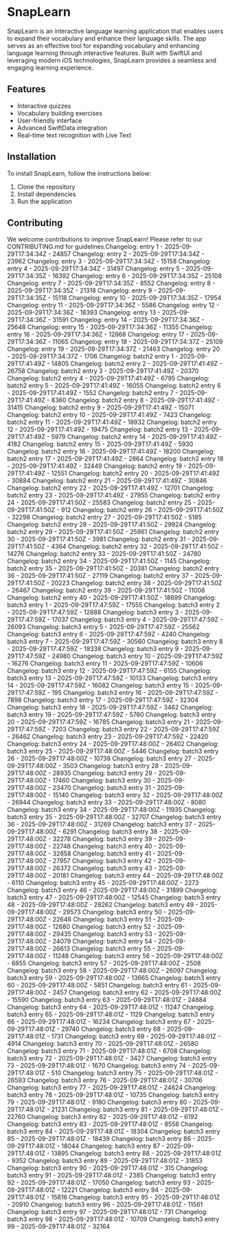 # SnapLearn

SnapLearn is an interactive language learning application that enables users to expand their vocabulary and enhance their language skills. The app serves as an effective tool for expanding vocabulary and enhancing language learning through interactive features. Built with SwiftUI and leveraging modern iOS technologies, SnapLearn provides a seamless and engaging learning experience.

## Features

- Interactive quizzes
- Vocabulary building exercises
- User-friendly interface
- Advanced SwiftData integration
- Real-time text recognition with Live Text

## Installation

To install SnapLearn, follow the instructions below:

1. Clone the repository
2. Install dependencies
3. Run the application

## Contributing

We welcome contributions to improve SnapLearn! Please refer to our CONTRIBUTING.md for guidelines.Changelog: entry 1 - 2025-09-29T17:34:34Z - 24857
Changelog: entry 2 - 2025-09-29T17:34:34Z - 23962
Changelog: entry 3 - 2025-09-29T17:34:34Z - 15158
Changelog: entry 4 - 2025-09-29T17:34:34Z - 31497
Changelog: entry 5 - 2025-09-29T17:34:35Z - 16392
Changelog: entry 6 - 2025-09-29T17:34:35Z - 25108
Changelog: entry 7 - 2025-09-29T17:34:35Z - 8552
Changelog: entry 8 - 2025-09-29T17:34:35Z - 21318
Changelog: entry 9 - 2025-09-29T17:34:35Z - 15118
Changelog: entry 10 - 2025-09-29T17:34:35Z - 17954
Changelog: entry 11 - 2025-09-29T17:34:36Z - 5586
Changelog: entry 12 - 2025-09-29T17:34:36Z - 18393
Changelog: entry 13 - 2025-09-29T17:34:36Z - 31591
Changelog: entry 14 - 2025-09-29T17:34:36Z - 25648
Changelog: entry 15 - 2025-09-29T17:34:36Z - 11355
Changelog: entry 16 - 2025-09-29T17:34:36Z - 12868
Changelog: entry 17 - 2025-09-29T17:34:36Z - 11065
Changelog: entry 18 - 2025-09-29T17:34:37Z - 25109
Changelog: entry 19 - 2025-09-29T17:34:37Z - 21463
Changelog: entry 20 - 2025-09-29T17:34:37Z - 1706
Changelog: batch2 entry 1 - 2025-09-29T17:41:49Z - 14805
Changelog: batch2 entry 2 - 2025-09-29T17:41:49Z - 26758
Changelog: batch2 entry 3 - 2025-09-29T17:41:49Z - 20370
Changelog: batch2 entry 4 - 2025-09-29T17:41:49Z - 6795
Changelog: batch2 entry 5 - 2025-09-29T17:41:49Z - 16055
Changelog: batch2 entry 6 - 2025-09-29T17:41:49Z - 1552
Changelog: batch2 entry 7 - 2025-09-29T17:41:49Z - 8360
Changelog: batch2 entry 8 - 2025-09-29T17:41:49Z - 31415
Changelog: batch2 entry 9 - 2025-09-29T17:41:49Z - 15071
Changelog: batch2 entry 10 - 2025-09-29T17:41:49Z - 7423
Changelog: batch2 entry 11 - 2025-09-29T17:41:49Z - 18932
Changelog: batch2 entry 12 - 2025-09-29T17:41:49Z - 19475
Changelog: batch2 entry 13 - 2025-09-29T17:41:49Z - 5979
Changelog: batch2 entry 14 - 2025-09-29T17:41:49Z - 4182
Changelog: batch2 entry 15 - 2025-09-29T17:41:49Z - 5930
Changelog: batch2 entry 16 - 2025-09-29T17:41:49Z - 18200
Changelog: batch2 entry 17 - 2025-09-29T17:41:49Z - 2864
Changelog: batch2 entry 18 - 2025-09-29T17:41:49Z - 32449
Changelog: batch2 entry 19 - 2025-09-29T17:41:49Z - 12551
Changelog: batch2 entry 20 - 2025-09-29T17:41:49Z - 30884
Changelog: batch2 entry 21 - 2025-09-29T17:41:49Z - 30846
Changelog: batch2 entry 22 - 2025-09-29T17:41:49Z - 12701
Changelog: batch2 entry 23 - 2025-09-29T17:41:49Z - 27955
Changelog: batch2 entry 24 - 2025-09-29T17:41:50Z - 25583
Changelog: batch2 entry 25 - 2025-09-29T17:41:50Z - 912
Changelog: batch2 entry 26 - 2025-09-29T17:41:50Z - 32298
Changelog: batch2 entry 27 - 2025-09-29T17:41:50Z - 5185
Changelog: batch2 entry 28 - 2025-09-29T17:41:50Z - 29924
Changelog: batch2 entry 29 - 2025-09-29T17:41:50Z - 25961
Changelog: batch2 entry 30 - 2025-09-29T17:41:50Z - 3981
Changelog: batch2 entry 31 - 2025-09-29T17:41:50Z - 4364
Changelog: batch2 entry 32 - 2025-09-29T17:41:50Z - 14276
Changelog: batch2 entry 33 - 2025-09-29T17:41:50Z - 24780
Changelog: batch2 entry 34 - 2025-09-29T17:41:50Z - 1145
Changelog: batch2 entry 35 - 2025-09-29T17:41:50Z - 20381
Changelog: batch2 entry 36 - 2025-09-29T17:41:50Z - 27119
Changelog: batch2 entry 37 - 2025-09-29T17:41:50Z - 20223
Changelog: batch2 entry 38 - 2025-09-29T17:41:50Z - 26467
Changelog: batch2 entry 39 - 2025-09-29T17:41:50Z - 11008
Changelog: batch2 entry 40 - 2025-09-29T17:41:50Z - 18699
Changelog: batch3 entry 1 - 2025-09-29T17:47:59Z - 17555
Changelog: batch3 entry 2 - 2025-09-29T17:47:59Z - 12888
Changelog: batch3 entry 3 - 2025-09-29T17:47:59Z - 17037
Changelog: batch3 entry 4 - 2025-09-29T17:47:59Z - 26093
Changelog: batch3 entry 5 - 2025-09-29T17:47:59Z - 25562
Changelog: batch3 entry 6 - 2025-09-29T17:47:59Z - 4240
Changelog: batch3 entry 7 - 2025-09-29T17:47:59Z - 30560
Changelog: batch3 entry 8 - 2025-09-29T17:47:59Z - 19338
Changelog: batch3 entry 9 - 2025-09-29T17:47:59Z - 24980
Changelog: batch3 entry 10 - 2025-09-29T17:47:59Z - 16276
Changelog: batch3 entry 11 - 2025-09-29T17:47:59Z - 10606
Changelog: batch3 entry 12 - 2025-09-29T17:47:59Z - 6155
Changelog: batch3 entry 13 - 2025-09-29T17:47:59Z - 10133
Changelog: batch3 entry 14 - 2025-09-29T17:47:59Z - 16082
Changelog: batch3 entry 15 - 2025-09-29T17:47:59Z - 195
Changelog: batch3 entry 16 - 2025-09-29T17:47:59Z - 7898
Changelog: batch3 entry 17 - 2025-09-29T17:47:59Z - 32304
Changelog: batch3 entry 18 - 2025-09-29T17:47:59Z - 3462
Changelog: batch3 entry 19 - 2025-09-29T17:47:59Z - 5760
Changelog: batch3 entry 20 - 2025-09-29T17:47:59Z - 16785
Changelog: batch3 entry 21 - 2025-09-29T17:47:59Z - 7203
Changelog: batch3 entry 22 - 2025-09-29T17:47:59Z - 26462
Changelog: batch3 entry 23 - 2025-09-29T17:47:59Z - 22420
Changelog: batch3 entry 24 - 2025-09-29T17:48:00Z - 26402
Changelog: batch3 entry 25 - 2025-09-29T17:48:00Z - 5446
Changelog: batch3 entry 26 - 2025-09-29T17:48:00Z - 10738
Changelog: batch3 entry 27 - 2025-09-29T17:48:00Z - 3503
Changelog: batch3 entry 28 - 2025-09-29T17:48:00Z - 28935
Changelog: batch3 entry 29 - 2025-09-29T17:48:00Z - 17460
Changelog: batch3 entry 30 - 2025-09-29T17:48:00Z - 23470
Changelog: batch3 entry 31 - 2025-09-29T17:48:00Z - 15140
Changelog: batch3 entry 32 - 2025-09-29T17:48:00Z - 26944
Changelog: batch3 entry 33 - 2025-09-29T17:48:00Z - 8080
Changelog: batch3 entry 34 - 2025-09-29T17:48:00Z - 11935
Changelog: batch3 entry 35 - 2025-09-29T17:48:00Z - 32707
Changelog: batch3 entry 36 - 2025-09-29T17:48:00Z - 31269
Changelog: batch3 entry 37 - 2025-09-29T17:48:00Z - 6291
Changelog: batch3 entry 38 - 2025-09-29T17:48:00Z - 32278
Changelog: batch3 entry 39 - 2025-09-29T17:48:00Z - 22748
Changelog: batch3 entry 40 - 2025-09-29T17:48:00Z - 32658
Changelog: batch3 entry 41 - 2025-09-29T17:48:00Z - 27957
Changelog: batch3 entry 42 - 2025-09-29T17:48:00Z - 26372
Changelog: batch3 entry 43 - 2025-09-29T17:48:00Z - 20181
Changelog: batch3 entry 44 - 2025-09-29T17:48:00Z - 6110
Changelog: batch3 entry 45 - 2025-09-29T17:48:00Z - 2273
Changelog: batch3 entry 46 - 2025-09-29T17:48:00Z - 31899
Changelog: batch3 entry 47 - 2025-09-29T17:48:00Z - 12545
Changelog: batch3 entry 48 - 2025-09-29T17:48:00Z - 28262
Changelog: batch3 entry 49 - 2025-09-29T17:48:00Z - 29573
Changelog: batch3 entry 50 - 2025-09-29T17:48:00Z - 22646
Changelog: batch3 entry 51 - 2025-09-29T17:48:00Z - 12680
Changelog: batch3 entry 52 - 2025-09-29T17:48:00Z - 29435
Changelog: batch3 entry 53 - 2025-09-29T17:48:00Z - 24079
Changelog: batch3 entry 54 - 2025-09-29T17:48:00Z - 26613
Changelog: batch3 entry 55 - 2025-09-29T17:48:00Z - 11248
Changelog: batch3 entry 56 - 2025-09-29T17:48:00Z - 6855
Changelog: batch3 entry 57 - 2025-09-29T17:48:00Z - 2508
Changelog: batch3 entry 58 - 2025-09-29T17:48:00Z - 26097
Changelog: batch3 entry 59 - 2025-09-29T17:48:00Z - 13665
Changelog: batch3 entry 60 - 2025-09-29T17:48:00Z - 5851
Changelog: batch3 entry 61 - 2025-09-29T17:48:00Z - 2457
Changelog: batch3 entry 62 - 2025-09-29T17:48:00Z - 15590
Changelog: batch3 entry 63 - 2025-09-29T17:48:01Z - 24884
Changelog: batch3 entry 64 - 2025-09-29T17:48:01Z - 11247
Changelog: batch3 entry 65 - 2025-09-29T17:48:01Z - 1129
Changelog: batch3 entry 66 - 2025-09-29T17:48:01Z - 16234
Changelog: batch3 entry 67 - 2025-09-29T17:48:01Z - 29740
Changelog: batch3 entry 68 - 2025-09-29T17:48:01Z - 1731
Changelog: batch3 entry 69 - 2025-09-29T17:48:01Z - 4914
Changelog: batch3 entry 70 - 2025-09-29T17:48:01Z - 26580
Changelog: batch3 entry 71 - 2025-09-29T17:48:01Z - 6708
Changelog: batch3 entry 72 - 2025-09-29T17:48:01Z - 3427
Changelog: batch3 entry 73 - 2025-09-29T17:48:01Z - 1670
Changelog: batch3 entry 74 - 2025-09-29T17:48:01Z - 510
Changelog: batch3 entry 75 - 2025-09-29T17:48:01Z - 26593
Changelog: batch3 entry 76 - 2025-09-29T17:48:01Z - 30706
Changelog: batch3 entry 77 - 2025-09-29T17:48:01Z - 24624
Changelog: batch3 entry 78 - 2025-09-29T17:48:01Z - 10735
Changelog: batch3 entry 79 - 2025-09-29T17:48:01Z - 9180
Changelog: batch3 entry 80 - 2025-09-29T17:48:01Z - 21231
Changelog: batch3 entry 81 - 2025-09-29T17:48:01Z - 22760
Changelog: batch3 entry 82 - 2025-09-29T17:48:01Z - 6192
Changelog: batch3 entry 83 - 2025-09-29T17:48:01Z - 8558
Changelog: batch3 entry 84 - 2025-09-29T17:48:01Z - 18304
Changelog: batch3 entry 85 - 2025-09-29T17:48:01Z - 18439
Changelog: batch3 entry 86 - 2025-09-29T17:48:01Z - 18044
Changelog: batch3 entry 87 - 2025-09-29T17:48:01Z - 13895
Changelog: batch3 entry 88 - 2025-09-29T17:48:01Z - 9352
Changelog: batch3 entry 89 - 2025-09-29T17:48:01Z - 31853
Changelog: batch3 entry 90 - 2025-09-29T17:48:01Z - 315
Changelog: batch3 entry 91 - 2025-09-29T17:48:01Z - 2385
Changelog: batch3 entry 92 - 2025-09-29T17:48:01Z - 17050
Changelog: batch3 entry 93 - 2025-09-29T17:48:01Z - 12221
Changelog: batch3 entry 94 - 2025-09-29T17:48:01Z - 15816
Changelog: batch3 entry 95 - 2025-09-29T17:48:01Z - 20910
Changelog: batch3 entry 96 - 2025-09-29T17:48:01Z - 11561
Changelog: batch3 entry 97 - 2025-09-29T17:48:01Z - 731
Changelog: batch3 entry 98 - 2025-09-29T17:48:01Z - 10709
Changelog: batch3 entry 99 - 2025-09-29T17:48:01Z - 32164
